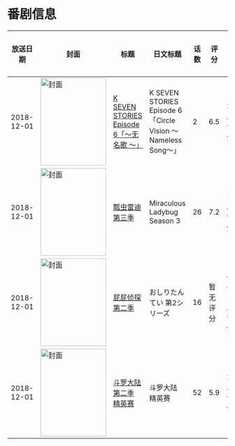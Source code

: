 # 番剧信息

|放送日期|封面|标题|日文标题|话数|评分|评分人数|
|---|---|---|---|---|---|---|
|2018-12-01|<img src="https://lain.bgm.tv/pic/cover/c/ae/80/251989_AcnpS.jpg" alt="封面" style="width:150px;height:200px;object-fit:cover;">|[K SEVEN STORIES Episode 6「～无名歌 ～」](https://bangumi.tv/subject/251989)|K SEVEN STORIES Episode 6「Circle Vision ～Nameless Song～」|2|6.5|268人评分|
|2018-12-01|<img src="https://lain.bgm.tv/pic/cover/c/99/83/270413_nF6Za.jpg" alt="封面" style="width:150px;height:200px;object-fit:cover;">|[瓢虫雷迪 第三季](https://bangumi.tv/subject/270413)|Miraculous Ladybug Season 3|26|7.2|14人评分|
|2018-12-01|<img src="https://lain.bgm.tv/pic/cover/c/ea/31/303877_sxSSX.jpg" alt="封面" style="width:150px;height:200px;object-fit:cover;">|[屁屁侦探 第二季](https://bangumi.tv/subject/303877)|おしりたんてい 第2シリーズ|16|暂无评分|少于10人评分|
|2018-12-01|<img src="https://lain.bgm.tv/pic/cover/c/dc/b5/252950_G22sX.jpg" alt="封面" style="width:150px;height:200px;object-fit:cover;">|[斗罗大陆 第二季 精英赛](https://bangumi.tv/subject/252950)|斗罗大陆 精英赛|52|5.9|257人评分|
